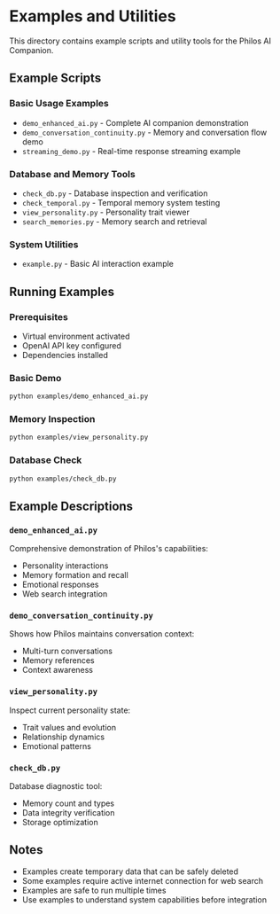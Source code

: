 # Examples and Utilities

This directory contains example scripts and utility tools for the Philos AI Companion.

## Example Scripts

### Basic Usage Examples
- `demo_enhanced_ai.py` - Complete AI companion demonstration
- `demo_conversation_continuity.py` - Memory and conversation flow demo
- `streaming_demo.py` - Real-time response streaming example

### Database and Memory Tools
- `check_db.py` - Database inspection and verification
- `check_temporal.py` - Temporal memory system testing
- `view_personality.py` - Personality trait viewer
- `search_memories.py` - Memory search and retrieval

### System Utilities
- `example.py` - Basic AI interaction example

## Running Examples

### Prerequisites
- Virtual environment activated
- OpenAI API key configured
- Dependencies installed

### Basic Demo
```bash
python examples/demo_enhanced_ai.py
```

### Memory Inspection
```bash
python examples/view_personality.py
```

### Database Check
```bash
python examples/check_db.py
```

## Example Descriptions

### `demo_enhanced_ai.py`
Comprehensive demonstration of Philos's capabilities:
- Personality interactions
- Memory formation and recall
- Emotional responses
- Web search integration

### `demo_conversation_continuity.py`
Shows how Philos maintains conversation context:
- Multi-turn conversations
- Memory references
- Context awareness

### `view_personality.py`
Inspect current personality state:
- Trait values and evolution
- Relationship dynamics
- Emotional patterns

### `check_db.py`
Database diagnostic tool:
- Memory count and types
- Data integrity verification
- Storage optimization

## Notes

- Examples create temporary data that can be safely deleted
- Some examples require active internet connection for web search
- Examples are safe to run multiple times
- Use examples to understand system capabilities before integration
